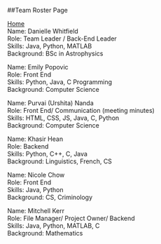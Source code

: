 ##Team Roster Page   

[Home](README.md)   
Name: Danielle Whitfield   
Role: Team Leader / Back-End Leader   
Skills: Java, Python, MATLAB   
Background: BSc in Astrophysics   

Name: Emily Popovic   
Role: Front End   
Skills: Python, Java, C Programming   
Background: Computer Science   

Name: Purvai (Urshita) Nanda   
Role: Front End/ Communication (meeting minutes)   
Skills: HTML, CSS, JS, Java, C, Python   
Background: Computer Science   

Name: Khasir Hean   
Role: Backend   
Skills: Python, C++, C, Java   
Background: Linguistics, French, CS   

Name: Nicole Chow   
Role: Front End   
Skills: Java, Python   
Background: CS, Criminology   

Name: Mitchell Kerr   
Role: File Manager/ Project Owner/ Backend   
Skills: Java, Python, MATLAB, C   
Background: Mathematics   
